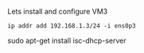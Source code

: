 Lets install and configure VM3
```
ip addr add 192.168.1.3/24 -i ens0p3
```

sudo apt-get install isc-dhcp-server
